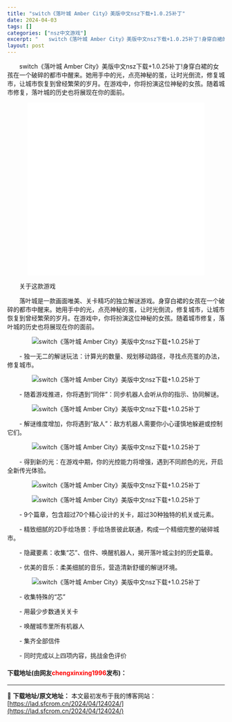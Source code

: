 ```yaml
---
title: "switch《落叶城 Amber City》美版中文nsz下载+1.0.25补丁"
date: 2024-04-03
tags: []
categories: ["nsz中文游戏"]
excerpt: "　　switch《落叶城 Amber City》美版中文nsz下载+1.0.25补丁!身穿白裙的女孩在一个破碎的都市中醒来。她用手中的光，点亮神秘的茧，让时光倒流，修复城市，让城市恢复到曾经繁荣的岁月。在游戏中，你将扮演这位神秘的女孩。随着城市修复，落叶城的历史也将展现在你的面前。 　　关于这款游戏&hellip;"
layout: post
---
```


 <p>　　switch《落叶城 Amber City》美版中文nsz下载+1.0.25补丁!身穿白裙的女孩在一个破碎的都市中醒来。她用手中的光，点亮神秘的茧，让时光倒流，修复城市，让城市恢复到曾经繁荣的岁月。在游戏中，你将扮演这位神秘的女孩。随着城市修复，落叶城的历史也将展现在你的面前。</p> <p style="text-align: center;"><iframe allowfullscreen="true" border="0" frameborder="0" framespacing="0" height="400" scrolling="no" src="//player.bilibili.com/player.html?aid=473017435&amp;bvid=BV1yT411M7x4&amp;cid=833438074&amp;page=1" width="410"></iframe></p> <p>　　关于这款游戏</p> <p>　　落叶城是一款画面唯美、关卡精巧的独立解谜游戏。身穿白裙的女孩在一个破碎的都市中醒来。她用手中的光，点亮神秘的茧，让时光倒流，修复城市，让城市恢复到曾经繁荣的岁月。在游戏中，你将扮演这位神秘的女孩。随着城市修复，落叶城的历史也将展现在你的面前。</p> <p align="center"><img align="" border="0" src="https://lad.sfcrom.cn/wp-content/uploads/2024/04/20240403_660d798ec85dc.gif" alt="switch《落叶城 Amber City》美版中文nsz下载+1.0.25补丁" /></p> <p>　　- 独一无二的解谜玩法：计算光的数量、规划移动路径，寻找点亮茧的办法，修复城市。</p> <p align="center"><img align="" border="0" src="https://media.st.dl.eccdnx.com/steam/apps/1979320/extras/01-%E5%9F%BA%E7%A1%80%E7%8E%A9%E6%B3%95GIF.gif?t=1663156152" alt="switch《落叶城 Amber City》美版中文nsz下载+1.0.25补丁" /></p> <p>　　- 随着游戏推进，你将遇到&ldquo;同伴&rdquo;：同步机器人会听从你的指示、协同解谜。</p> <p align="center"><img align="" border="0" src="https://media.st.dl.eccdnx.com/steam/apps/1979320/extras/02-%E5%90%8C%E6%AD%A5%E6%9C%BA%E5%99%A8%E4%BA%BAGIF.gif?t=1663156152" alt="switch《落叶城 Amber City》美版中文nsz下载+1.0.25补丁" /></p> <p>　　- 解谜维度增加，你将遇到&ldquo;敌人&rdquo;：敌方机器人需要你小心谨慎地躲避或控制它们。</p> <p align="center"><img align="" border="0" src="https://media.st.dl.eccdnx.com/steam/apps/1979320/extras/03-%E6%95%8C%E6%96%B9%E6%9C%BA%E5%99%A8%E4%BA%BAGIF.gif?t=1663156152" alt="switch《落叶城 Amber City》美版中文nsz下载+1.0.25补丁" /></p> <p>　　- 得到新的光：在游戏中期，你的光控能力将增强，遇到不同颜色的光，开启全新传光体验。</p> <p align="center"><img align="" border="0" src="https://media.st.dl.eccdnx.com/steam/apps/1979320/extras/04-%E7%BA%A2%E5%85%89GIF.gif?t=1663156152" alt="switch《落叶城 Amber City》美版中文nsz下载+1.0.25补丁" /></p> <p align="center"><img align="" border="0" src="https://media.st.dl.eccdnx.com/steam/apps/1979320/extras/%E4%B8%B0%E6%BB%A1%E7%9A%84%E6%B8%B8%E6%88%8F%E5%86%85%E5%AE%B9.gif?t=1663156152" alt="switch《落叶城 Amber City》美版中文nsz下载+1.0.25补丁" /></p> <p>　　- 9个篇章，包含超过70个精心设计的关卡，超过30种独特的机关或元素。</p> <p>　　- 精致细腻的2D手绘场景：手绘场景彼此联通，构成一个精细完整的破碎城市。</p> <p>　　- 隐藏要素：收集&ldquo;芯&rdquo;、信件、唤醒机器人，揭开落叶城尘封的历史篇章。</p> <p>　　- 优美的音乐：柔美细腻的音乐，营造清新舒缓的解谜环境。</p> <p align="center"><img align="" border="0" src="https://media.st.dl.eccdnx.com/steam/apps/1979320/extras/%E7%8C%AE%E7%BB%99%E8%A7%A3%E8%B0%9C%E5%8F%91%E7%83%A7%E5%8F%8B%E7%9A%84%E6%8C%91%E6%88%98.gif?t=1663156152" alt="switch《落叶城 Amber City》美版中文nsz下载+1.0.25补丁" /></p> <p>　　- 收集特殊的&ldquo;芯&rdquo;</p> <p>　　- 用最少步数通关关卡</p> <p>　　- 唤醒城市里所有机器人</p> <p>　　- 集齐全部信件</p> <p>　　- 同时完成以上四项内容，挑战金色评价</p> <p><h4>下载地址(由网友<font color="red">chengxinxing1996</font>发布)：</h4></p> 

---
📖 **下载地址/原文地址：** 本文最初发布于我的博客网站：[https://lad.sfcrom.cn/2024/04/124024/](https://lad.sfcrom.cn/2024/04/124024/)
